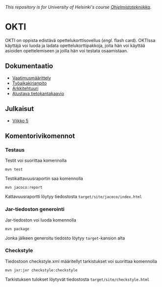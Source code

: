 *This repository is for University of Helsinki's course [Ohjelmistotekniikka](https://github.com/mluukkai/ohjelmistotekniikka-kevat2019)*.

# OKTI

OKTI on oppista edistävä opettelukorttisovellus (*engl.* flash card). OKTIssa käyttäjä voi luoda ja ladata opettelukorttipakkoja, joita hän voi käyttää asioiden opettelemiseen ja joilla hän voi testata osaamistaan.

## Dokumentaatio

* [Vaatimusmäärittely](https://github.com/Kalakuh/ohte/blob/master/dokumentaatio/vaatimusmaarittely.md)
* [Työaikakirjanpito](https://github.com/Kalakuh/ohte/blob/master/dokumentaatio/tuntikirjanpito.md)
* [Arkkitehtuuri](https://github.com/Kalakuh/ohte/blob/master/dokumentaatio/arkkitehtuuri.md)
* [Alustava tietokantakaavio](https://github.com/Kalakuh/ohte/blob/master/dokumentaatio/relation.png)

## Julkaisut

* [Viikko 5](https://github.com/Kalakuh/ohte/releases/tag/viikko5)

## Komentorivikomennot

### Testaus

Testit voi suorittaa komennolla

```
mvn test
```

Testikattavuusraportin saa komennolla

```
mvn jacoco:report
```

Kattavuusraportti löytyy tiedostosta `target/site/jacoco/index.html`

### Jar-tiedoston generointi

Jar-tiedoston voi luoda komennolla

```
mvn package
```

Jonka jälkeen generoitu tiedosto löytyy `target`-kansion alta

### Checkstyle

Tiedostoon checkstyle.xml määritellyt tarkistukset voi suorittaa komennolla 

```
mvn jxr:jxr checkstyle:checkstyle
```

Tarkistuksen tulokset löytyvät tiedostosta `target/site/checkstyle.html`
